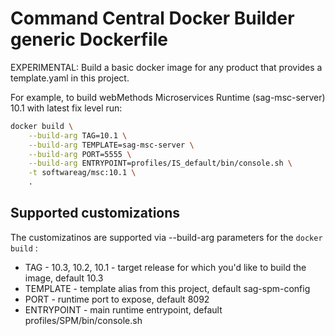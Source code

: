 <!-- Copyright 2013 - 2018 Software AG, Darmstadt, Germany and/or its licensors

   SPDX-License-Identifier: Apache-2.0

    Licensed under the Apache License, Version 2.0 (the "License");
    you may not use this file except in compliance with the License.
    You may obtain a copy of the License at

        http://www.apache.org/licenses/LICENSE-2.0

    Unless required by applicable law or agreed to in writing, software
    distributed under the License is distributed on an "AS IS" BASIS,
     WITHOUT WARRANTIES OR CONDITIONS OF ANY KIND, either express or implied.
     See the License for the specific language governing permissions and

     limitations under the License.                                                  

-->

# Command Central Docker Builder generic Dockerfile

EXPERIMENTAL: Build a basic docker image for any product that provides a template.yaml in this project.

For example, to build webMethods Microservices Runtime (sag-msc-server) 10.1 with latest fix level run:

```bash
docker build \
    --build-arg TAG=10.1 \
    --build-arg TEMPLATE=sag-msc-server \
    --build-arg PORT=5555 \
    --build-arg ENTRYPOINT=profiles/IS_default/bin/console.sh \
    -t softwareag/msc:10.1 \
    .
```

## Supported customizations

The customizatinos are supported via --build-arg parameters for the `docker build` :

* TAG - 10.3, 10.2, 10.1 - target release for which you'd like to build the image, default 10.3
* TEMPLATE - template alias from this project, default sag-spm-config
* PORT - runtime port to expose, default 8092
* ENTRYPOINT - main runtime entrypoint, default profiles/SPM/bin/console.sh
